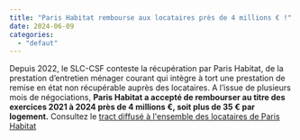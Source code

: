 ```yaml
---
title: "Paris Habitat rembourse aux locataires près de 4 millions € !"
date: 2024-06-09
categories: 
  - "defaut"
---
```


Depuis 2022, le SLC-CSF conteste la récupération par Paris Habitat, de la prestation d’entretien ménager courant qui intègre à tort une prestation de remise en état non récupérable auprès des locataires. A l’issue de plusieurs mois de négociations, **Paris Habitat a accepté de rembourser au titre des exercices 2021 à 2024 près de 4 millions €, soit plus de 35 € par logement.** Consultez le [tract diffusé à l'ensemble des locataires de Paris Habitat](/uploads/Tract-A4-Paris-Habitat-Remboursement-Charges-Decapage.pdf)
